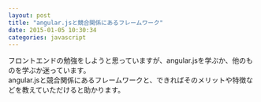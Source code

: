 ```yaml
---
layout: post
title: "angular.jsと競合関係にあるフレームワーク"
date: 2015-01-05 10:30:34
categories: javascript
---
```

<p>フロントエンドの勉強をしようと思っていますが、angular.jsを学ぶか、他のものを学ぶか迷っています。<br>
angular.jsと競合関係にあるフレームワークと、できればそのメリットや特徴などを教えていただけると助かります。</p>
